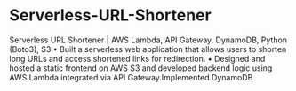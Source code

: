 # Serverless-URL-Shortener
Serverless URL Shortener | AWS Lambda, API Gateway, DynamoDB, Python (Boto3), S3  • Built a serverless web application that allows users to shorten long URLs and access shortened links  for redirection.  • Designed and hosted a static frontend on AWS S3 and developed backend logic using AWS Lambda  integrated via API Gateway.Implemented DynamoDB 
